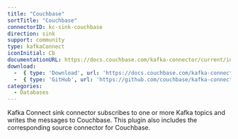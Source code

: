 ```yaml
---
title: "Couchbase"
sortTitle: "Couchbase"
connectorID: kc-sink-couchbase
direction: sink
support: community
type: kafkaConnect
iconInitial: Cb
documentationURL: https://docs.couchbase.com/kafka-connector/current/index.html
download:
  -  { type: 'Download', url: 'https://docs.couchbase.com/kafka-connector/current/release-notes.html' }
  -  { type: 'GitHub', url: 'https://github.com/couchbase/kafka-connect-couchbase' }
categories:
  - Databases
---
```


Kafka Connect sink connector subscribes to one or more Kafka topics and writes the messages to Couchbase. This plugin also includes the corresponding source connector for Couchbase.
